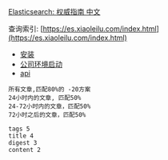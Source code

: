 [Elasticsearch: 权威指南 中文](https://elasticsearch.cn/book/elasticsearch_definitive_guide_2.x/index.html)

查询索引: [https://es.xiaoleilu.com/index.html](https://es.xiaoleilu.com/index.html)

* [安装](doc/install)
* [公司环境启动](doc/run)
* [api](doc/api)

```
所有文章,匹配80%的 -20方案
24小时内的文章, 匹配50%
24-72小时内的文章，匹配50%
72小时之后的文章，匹配50%

tags 5
title 4
digest 3
content 2






```